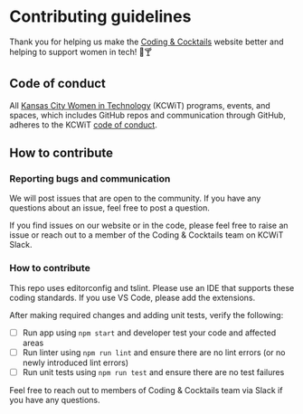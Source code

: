 # Contributing guidelines

Thank you for helping us make the [Coding & Cocktails](https://codingandcocktails.kcwomenintech.org) website better and helping to support women in tech! 💜🍸

## Code of conduct

All [Kansas City Women in Technology](https://www.kcwomenintech.org) (KCWiT) programs, events, and spaces, which includes GitHub repos and communication through GitHub, adheres to the KCWiT [code of conduct](http://kansascitywomenintechnology.github.io/CodeOfConduct/).

## How to contribute

### Reporting bugs and communication

We will post issues that are open to the community. If you have any questions about an issue, feel free to post a question.

If you find issues on our website or in the code, please feel free to raise an issue or reach out to a member of the Coding & Cocktails team on KCWiT Slack.

### How to contribute

This repo uses editorconfig and tslint. Please use an IDE that supports these coding standards. If you use VS Code, please add the extensions.

After making required changes and adding unit tests, verify the following:

 - [ ] Run app using `npm start` and developer test your code and affected areas
 - [ ] Run linter using `npm run lint` and ensure there are no lint errors (or no newly introduced lint errors)
 - [ ] Run unit tests using `npm run test` and ensure there are no test failures

Feel free to reach out to members of Coding & Cocktails team via Slack if you have any questions.




